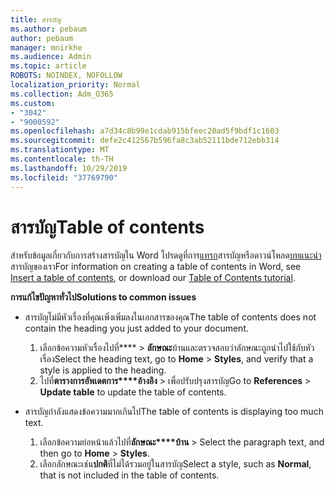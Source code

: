 ```yaml
---
title: สารบัญ
ms.author: pebaum
author: pebaum
manager: mnirkhe
ms.audience: Admin
ms.topic: article
ROBOTS: NOINDEX, NOFOLLOW
localization_priority: Normal
ms.collection: Adm_O365
ms.custom:
- "3042"
- "9000592"
ms.openlocfilehash: a7d34c8b99e1cdab915bfeec20ad5f9bdf1c1603
ms.sourcegitcommit: defe2c412567b596fa8c3ab52111bde712ebb314
ms.translationtype: MT
ms.contentlocale: th-TH
ms.lasthandoff: 10/29/2019
ms.locfileid: "37769790"
---
```

# <a name="table-of-contents"></a><span data-ttu-id="e4da5-102">สารบัญ</span><span class="sxs-lookup"><span data-stu-id="e4da5-102">Table of contents</span></span>

<span data-ttu-id="e4da5-103">สำหรับข้อมูลเกี่ยวกับการสร้างสารบัญใน Word โปรดดูที่การ[แทรก](https://support.office.com/article/882e8564-0edb-435e-84b5-1d8552ccf0c0)สารบัญหรือดาวน์โหลด[บทแนะนำ](https://go.microsoft.com/fwlink/?linkid=2065106)สารบัญของเรา</span><span class="sxs-lookup"><span data-stu-id="e4da5-103">For information on creating a table of contents in Word, see [Insert a table of contents](https://support.office.com/article/882e8564-0edb-435e-84b5-1d8552ccf0c0), or download our [Table of Contents tutorial](https://go.microsoft.com/fwlink/?linkid=2065106).</span></span>

<span data-ttu-id="e4da5-104">**การแก้ไขปัญหาทั่วไป**</span><span class="sxs-lookup"><span data-stu-id="e4da5-104">**Solutions to common issues**</span></span>

- <span data-ttu-id="e4da5-105">สารบัญไม่มีหัวเรื่องที่คุณเพิ่งเพิ่มลงในเอกสารของคุณ</span><span class="sxs-lookup"><span data-stu-id="e4da5-105">The table of contents does not contain the heading you just added to your document.</span></span>
  1. <span data-ttu-id="e4da5-106">เลือกข้อความหัวเรื่องไปที่\*\*\*\* > **ลักษณะ**บ้านและตรวจสอบว่าลักษณะถูกนำไปใช้กับหัวเรื่อง</span><span class="sxs-lookup"><span data-stu-id="e4da5-106">Select the heading text, go to **Home** > **Styles**, and verify that a style is applied to the heading.</span></span>
  2. <span data-ttu-id="e4da5-107">ไปที่**ตารางการอัพเดตการ\*\*\*\*อ้างอิง** > เพื่อปรับปรุงสารบัญ</span><span class="sxs-lookup"><span data-stu-id="e4da5-107">Go to **References** > **Update table** to update the table of contents.</span></span>

- <span data-ttu-id="e4da5-108">สารบัญกำลังแสดงข้อความมากเกินไป</span><span class="sxs-lookup"><span data-stu-id="e4da5-108">The table of contents is displaying too much text.</span></span> 
  1. <span data-ttu-id="e4da5-109">เลือกข้อความย่อหน้าแล้วไปที่**ลักษณะ\*\*\*\*บ้าน** > </span><span class="sxs-lookup"><span data-stu-id="e4da5-109">Select the paragraph text, and then go to **Home** > **Styles**.</span></span>
  2. <span data-ttu-id="e4da5-110">เลือกลักษณะเช่น**ปกติ**ที่ไม่ได้รวมอยู่ในสารบัญ</span><span class="sxs-lookup"><span data-stu-id="e4da5-110">Select a style, such as **Normal**, that is not included in the table of contents.</span></span>